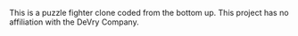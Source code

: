 This is a puzzle fighter clone coded from the bottom up. This project has no affiliation with the DeVry Company.